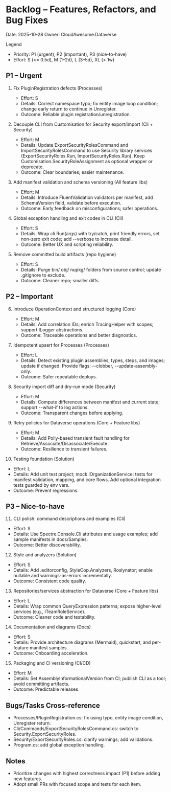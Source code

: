 # Backlog – Features, Refactors, and Bug Fixes

Date: 2025-10-28
Owner: CloudAwesome.Dataverse

Legend
- Priority: P1 (urgent), P2 (important), P3 (nice-to-have)
- Effort: S (<= 0.5d), M (1–2d), L (3–5d), XL (> 1w)

## P1 – Urgent
1. Fix PluginRegistration defects (Processes)
   - Effort: S
   - Details: Correct namespace typo; fix entity image loop condition; change early return to continue in Unregister.
   - Outcome: Reliable plugin registration/unregistration.

2. Decouple CLI from Customisation for Security export/import (Cli + Security)
   - Effort: M
   - Details: Update ExportSecurityRolesCommand and ImportSecurityRolesCommand to use Security library services (ExportSecurityRoles.Run, ImportSecurityRoles.Run). Keep Customisation.SecurityRoleAssignment as optional wrapper or deprecate.
   - Outcome: Clear boundaries; easier maintenance.

3. Add manifest validation and schema versioning (All feature libs)
   - Effort: M
   - Details: Introduce FluentValidation validators per manifest, add SchemaVersion field, validate before execution.
   - Outcome: Early feedback on misconfigurations; safer operations.

4. Global exception handling and exit codes in CLI (Cli)
   - Effort: S
   - Details: Wrap cli.Run(args) with try/catch, print friendly errors, set non-zero exit code; add --verbose to increase detail.
   - Outcome: Better UX and scripting reliability.

5. Remove committed build artifacts (repo hygiene)
   - Effort: S
   - Details: Purge bin/ obj/ nupkg/ folders from source control; update .gitignore to exclude.
   - Outcome: Cleaner repo; smaller diffs.

## P2 – Important
6. Introduce OperationContext and structured logging (Core)
   - Effort: M
   - Details: Add correlation IDs; enrich TracingHelper with scopes; support ILogger abstractions.
   - Outcome: Traceable operations and better diagnostics.

7. Idempotent upsert for Processes (Processes)
   - Effort: L
   - Details: Detect existing plugin assemblies, types, steps, and images; update if changed. Provide flags: --clobber, --update-assembly-only.
   - Outcome: Safer repeatable deploys.

8. Security import diff and dry-run mode (Security)
   - Effort: M
   - Details: Compute differences between manifest and current state; support --what-if to log actions.
   - Outcome: Transparent changes before applying.

9. Retry policies for Dataverse operations (Core + Feature libs)
   - Effort: M
   - Details: Add Polly-based transient fault handling for Retrieve/Associate/Disassociate/Execute.
   - Outcome: Resilience to transient failures.

10. Testing foundation (Solution)
   - Effort: L
   - Details: Add unit test project; mock IOrganizationService; tests for manifest validation, mapping, and core flows. Add optional integration tests guarded by env vars.
   - Outcome: Prevent regressions.

## P3 – Nice-to-have
11. CLI polish: command descriptions and examples (Cli)
   - Effort: S
   - Details: Use Spectre.Console.Cli attributes and usage examples; add sample manifests in docs/Samples.
   - Outcome: Better discoverability.

12. Style and analyzers (Solution)
   - Effort: S
   - Details: Add .editorconfig, StyleCop.Analyzers, Roslynator; enable nullable and warnings-as-errors incrementally.
   - Outcome: Consistent code quality.

13. Repositories/services abstraction for Dataverse (Core + Feature libs)
   - Effort: L
   - Details: Wrap common QueryExpression patterns; expose higher-level services (e.g., ITeamRoleService).
   - Outcome: Cleaner code and testability.

14. Documentation and diagrams (Docs)
   - Effort: S
   - Details: Provide architecture diagrams (Mermaid), quickstart, and per-feature manifest samples.
   - Outcome: Onboarding acceleration.

15. Packaging and CI versioning (CI/CD)
   - Effort: M
   - Details: Set AssemblyInformationalVersion from CI; publish CLI as a tool; avoid committing artifacts.
   - Outcome: Predictable releases.

## Bugs/Tasks Cross-reference
- Processes/PluginRegistration.cs: fix using typo, entity image condition, Unregister return.
- Cli/Commands/ExportSecurityRolesCommand.cs: switch to Security.ExportSecurityRoles.
- Security/ExportSecurityRoles.cs: clarify warnings; add validations.
- Program.cs: add global exception handling.

## Notes
- Prioritize changes with highest correctness impact (P1) before adding new features.
- Adopt small PRs with focused scope and tests for each item.
